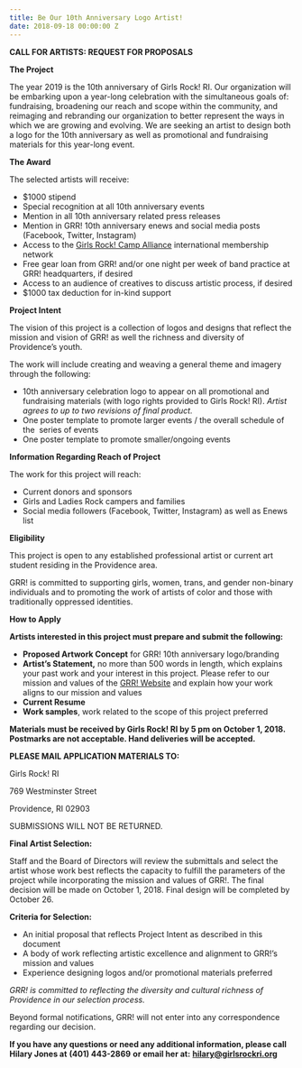 ```yaml
---
title: Be Our 10th Anniversary Logo Artist!
date: 2018-09-18 00:00:00 Z
---
```


**CALL FOR ARTISTS: REQUEST FOR PROPOSALS**

**The Project**

The year 2019 is the 10th anniversary of Girls Rock! RI. Our organization will be embarking upon a year-long celebration with the simultaneous goals of: fundraising, broadening our reach and scope within the community, and reimaging and rebranding our organization to better represent the ways in which we are growing and evolving. We are seeking an artist to design both a logo for the 10th anniversary as well as promotional and fundraising materials for this year-long event.

**The Award**

The selected artists will receive:

- $1000 stipend
- Special recognition at all 10th anniversary events
- Mention in all 10th anniversary related press releases
- Mention in GRR! 10th anniversary enews and social media posts (Facebook, Twitter, Instagram)
- Access to the [Girls Rock! Camp Alliance](https://www.girlsrockcampalliance.org/) international membership network
- Free gear loan from GRR! and/or one night per week of band practice at GRR! headquarters, if desired
- Access to an audience of creatives to discuss artistic process, if desired
- $1000 tax deduction for in-kind support

**Project Intent**

The vision of this project is a collection of logos and designs that reflect the mission and vision of GRR! as well the richness and diversity of Providence’s youth.

The work will include creating and weaving a general theme and imagery through the following:

- 10th anniversary celebration logo to appear on all promotional and fundraising materials (with logo rights provided to Girls Rock! RI). _Artist agrees to up to two revisions of final product._
- One poster template to promote larger events / the overall schedule of the  series of events
- One poster template to promote smaller/ongoing events

**Information Regarding Reach of Project**

The work for this project will reach:

- Current donors and sponsors
- Girls and Ladies Rock campers and families
- Social media followers (Facebook, Twitter, Instagram) as well as Enews list

**Eligibility**

This project is open to any established professional artist or current art student residing in the Providence area.

GRR! is committed to supporting girls, women, trans, and gender non-binary individuals and to promoting the work of artists of color and those with traditionally oppressed identities.

**How to Apply**

**Artists interested in this project must prepare and submit the following:**

- **Proposed Artwork Concept** for GRR! 10th anniversary logo/branding
- **Artist’s Statement,** no more than 500 words in length, which explains your past work and your interest in this project. Please refer to our mission and values of the [GRR! Website](http://girlsrockri.org/) and explain how your work aligns to our mission and values
- **Current Resume**
- **Work samples**, work related to the scope of this project preferred

**Materials must be received by Girls Rock! RI by 5 pm on October 1, 2018. Postmarks are not acceptable. Hand deliveries will be accepted.**

**PLEASE MAIL APPLICATION MATERIALS TO:**

Girls Rock! RI

769 Westminster Street

Providence, RI 02903

SUBMISSIONS WILL NOT BE RETURNED.

**Final Artist Selection:**

Staff and the Board of Directors will review the submittals and select the artist whose work best reflects the capacity to fulfill the parameters of the project while incorporating the mission and values of GRR!. The final decision will be made on October 1, 2018. Final design will be completed by October 26.

**Criteria for Selection:**

- An initial proposal that reflects Project Intent as described in this document
- A body of work reflecting artistic excellence and alignment to GRR!’s mission and values
- Experience designing logos and/or promotional materials preferred

_GRR! is committed to reflecting the diversity and cultural richness of Providence in our selection process._

Beyond formal notifications, GRR! will not enter into any correspondence regarding our decision.

**If you have any questions or need any additional information, please call Hilary Jones at** **(401) 443-2869** **or email her at:** [**hilary@girlsrockri.org**](mailto:hilary@girlsrockri.org)
